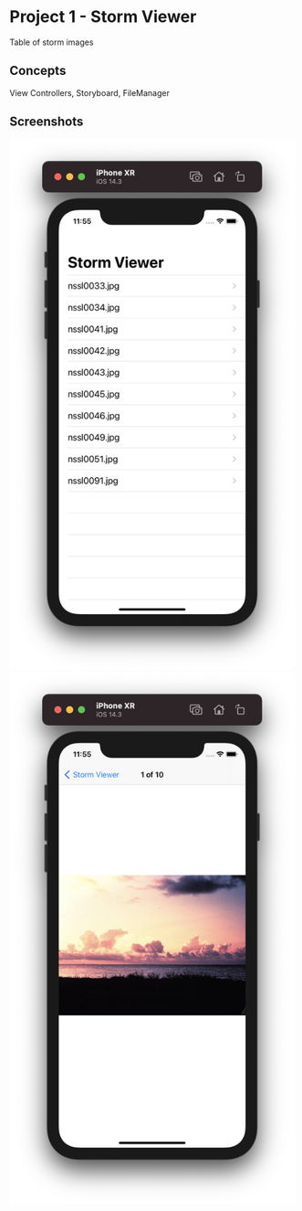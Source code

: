 # Project 1 - Storm Viewer

Table of storm images

## Concepts

View Controllers, Storyboard, FileManager

## Screenshots

<p float="left">
  <img src="Screenshots/screenshot1.png" width="500" />
  <img src="Screenshots/screenshot2.png" width="500" /> 
</p>

